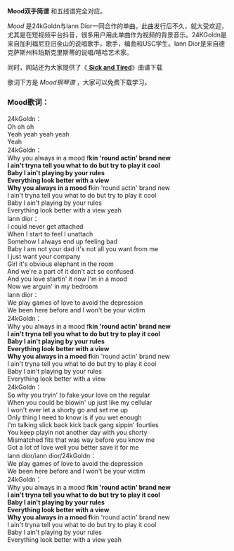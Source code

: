 

**Mood双手简谱** 和五线谱完全对应。

_Mood_ 是24kGoldn与Iann
Dior一同合作的单曲。此曲发行后不久，就大受欢迎，尤其是在短视频平台抖音，很多用户用此单曲作为视频的背景音乐。24KGoldn是来自加利福尼亚旧金山的说唱歌手，歌手，编曲和USC学生。Iann
Dior是来自德克萨斯州科珀斯克里斯蒂的说唱/嘻哈艺术家。

同时，网站还为大家提供了《[ **Sick and Tired**](Music-11670-Sick-and-Tired.html "Sick and
Tired")》曲谱下载

歌词下方是 _Mood钢琴谱_ ，大家可以免费下载学习。

### Mood歌词：

24kGoldn：  
Oh oh oh  
Yeah yeah yeah yeah  
Yeah  
24kGoldn：  
Why you always in a mood f**kin 'round actin' brand new  
I ain't tryna tell you what to do but try to play it cool  
Baby I ain't playing by your rules  
Everything look better with a view  
Why you always in a mood f**kin 'round actin' brand new  
I ain't tryna tell you what to do but try to play it cool  
Baby I ain't playing by your rules  
Everything look better with a view yeah  
Iann dior：  
I could never get attached  
When I start to feel I unattach  
Somehow I always end up feeling bad  
Baby I am not your dad it's not all you want from me  
I just want your company  
Girl it's obvious elephant in the room  
And we're a part of it don't act so confused  
And you love startin' it now I'm in a mood  
Now we arguin' in my bedroom  
Iann dior：  
We play games of love to avoid the depression  
We been here before and I won't be your victim  
24kGoldn：  
Why you always in a mood f**kin 'round actin' brand new  
I ain't tryna tell you what to do but try to play it cool  
Baby I ain't playing by your rules  
Everything look better with a view  
Why you always in a mood f**kin 'round actin' brand new  
I ain't tryna tell you what to do but try to play it cool  
Baby I ain't playing by your rules  
Everything look better with a view  
24kGoldn：  
So why you tryin' to fake your love on the regular  
When you could be blowin' up just like my cellular  
I won't ever let a shorty go and set me up  
Only thing I need to know is if you wet enough  
I'm talking slick back kick back gang sippin' fourties  
You keep playin not another day with you shorty  
Mismatched fits that was way before you know me  
Got a lot of love well you better save it for me  
Iann dior/iann dior/24kGoldn：  
We play games of love to avoid the depression  
We been here before and I won't be your victim  
24kGoldn：  
Why you always in a mood f**kin 'round actin' brand new  
I ain't tryna tell you what to do but try to play it cool  
Baby I ain't playing by your rules  
Everything look better with a view  
Why you always in a mood f**kin 'round actin' brand new  
I ain't tryna tell you what to do but try to play it cool  
Baby I ain't playing by your rules  
Everything look better with a view yeah

